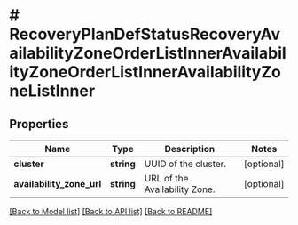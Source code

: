 # # RecoveryPlanDefStatusRecoveryAvailabilityZoneOrderListInnerAvailabilityZoneOrderListInnerAvailabilityZoneListInner

## Properties

Name | Type | Description | Notes
------------ | ------------- | ------------- | -------------
**cluster** | **string** | UUID of the cluster. | [optional]
**availability_zone_url** | **string** | URL of the Availability Zone. | [optional]

[[Back to Model list]](../../README.md#models) [[Back to API list]](../../README.md#endpoints) [[Back to README]](../../README.md)
